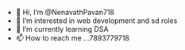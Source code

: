 - 👋 Hi, I’m @NenavathPavan718
- 👀 I’m interested in web development and sd roles
- 🌱 I’m currently learning DSA
- 📫 How to reach me ...7893779718 

<!---
NenavathPavan718/NenavathPavan718 is a ✨ special ✨ repository because its `README.md` (this file) appears on your GitHub profile.
You can click the Preview link to take a look at your changes.
--->
